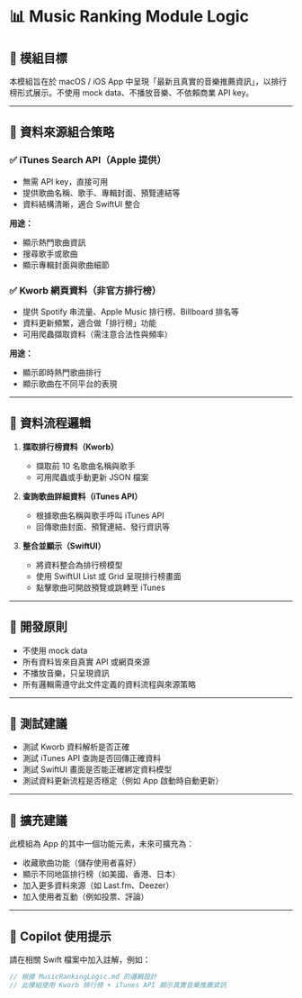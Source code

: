 # 📊 Music Ranking Module Logic

## 🎯 模組目標

本模組旨在於 macOS / iOS App 中呈現「最新且真實的音樂推薦資訊」，以排行榜形式展示。不使用 mock data、不播放音樂、不依賴商業 API key。

---

## 🧩 資料來源組合策略

### ✅ iTunes Search API（Apple 提供）
- 無需 API key，直接可用
- 提供歌曲名稱、歌手、專輯封面、預覽連結等
- 資料結構清晰，適合 SwiftUI 整合

**用途：**
- 顯示熱門歌曲資訊
- 搜尋歌手或歌曲
- 顯示專輯封面與歌曲細節

### ✅ Kworb 網頁資料（非官方排行榜）
- 提供 Spotify 串流量、Apple Music 排行榜、Billboard 排名等
- 資料更新頻繁，適合做「排行榜」功能
- 可用爬蟲擷取資料（需注意合法性與頻率）

**用途：**
- 顯示即時熱門歌曲排行
- 顯示歌曲在不同平台的表現

---

## 🔄 資料流程邏輯

1. **擷取排行榜資料（Kworb）**
   - 擷取前 10 名歌曲名稱與歌手
   - 可用爬蟲或手動更新 JSON 檔案

2. **查詢歌曲詳細資料（iTunes API）**
   - 根據歌曲名稱與歌手呼叫 iTunes API
   - 回傳歌曲封面、預覽連結、發行資訊等

3. **整合並顯示（SwiftUI）**
   - 將資料整合為排行榜模型
   - 使用 SwiftUI List 或 Grid 呈現排行榜畫面
   - 點擊歌曲可開啟預覽或跳轉至 iTunes

---

## 🧠 開發原則

- 不使用 mock data
- 所有資料皆來自真實 API 或網頁來源
- 不播放音樂，只呈現資訊
- 所有邏輯需遵守此文件定義的資料流程與來源策略

---

## 🧪 測試建議

- 測試 Kworb 資料解析是否正確
- 測試 iTunes API 查詢是否回傳正確資料
- 測試 SwiftUI 畫面是否能正確綁定資料模型
- 測試資料更新流程是否穩定（例如 App 啟動時自動更新）

---

## 📌 擴充建議

此模組為 App 的其中一個功能元素，未來可擴充為：

- 收藏歌曲功能（儲存使用者喜好）
- 顯示不同地區排行榜（如美國、香港、日本）
- 加入更多資料來源（如 Last.fm、Deezer）
- 加入使用者互動（例如投票、評論）

---

## 🧭 Copilot 使用提示

請在相關 Swift 檔案中加入註解，例如：

```swift
// 根據 MusicRankingLogic.md 的邏輯設計
// 此模組使用 Kworb 排行榜 + iTunes API 顯示真實音樂推薦資訊
```

